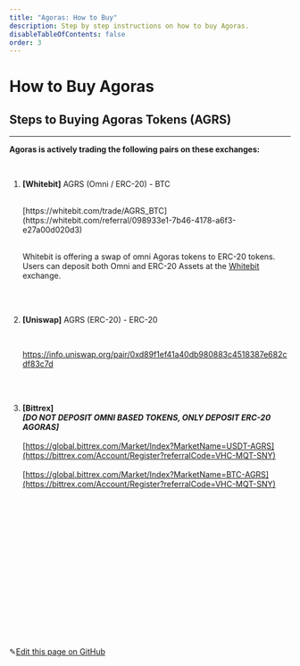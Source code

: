 ```yaml
---
title: "Agoras: How to Buy"
description: Step by step instructions on how to buy Agoras.
disableTableOfContents: false
order: 3
---
```


# How to Buy Agoras

## Steps to Buying Agoras Tokens (AGRS) 

---



**Agoras is actively trading the following pairs on these exchanges:**<br>

<br>



1. **[Whitebit]** AGRS (Omni / ERC-20) - BTC

   <br>
   [https://whitebit.com/trade/AGRS_BTC](https://whitebit.com/referral/098933e1-7b46-4178-a6f3-e27a00d020d3)  <br><br>

   Whitebit is offering a swap of omni Agoras tokens to ERC-20 tokens. Users can deposit both Omni and ERC-20 Assets at the [Whitebit](https://whitebit.com/referral/098933e1-7b46-4178-a6f3-e27a00d020d3) exchange.

   <br><br>

2. **[Uniswap]** AGRS (ERC-20) - ERC-20

   <br>

   https://info.uniswap.org/pair/0xd89f1ef41a40db980883c4518387e682cdf83c7d

   <br><br>

3. **[Bittrex]**  <br>***[DO NOT DEPOSIT OMNI BASED TOKENS, ONLY DEPOSIT ERC-20 AGORAS]*** <br> <br>[https://global.bittrex.com/Market/Index?MarketName=USDT-AGRS](https://bittrex.com/Account/Register?referralCode=VHC-MQT-SNY) <br><br>[https://global.bittrex.com/Market/Index?MarketName=BTC-AGRS](https://bittrex.com/Account/Register?referralCode=VHC-MQT-SNY) <br>

<br>

<br>

<br>

<br>

<br>

<br>

<br>

<br>

<br>

<br>

<br>

<br>

<br>

<br>

<br>



✎[Edit this page on GitHub](https://github.com/TauGuide/tau-guide-documents/blob/master/docs/Tutorials/step-by-step-guide-how-to-buy-agoras.md)